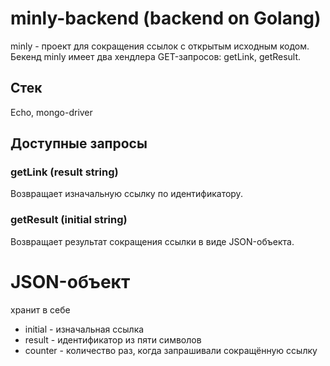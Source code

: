 # minly-backend (backend on Golang)

minly - проект для сокращения ссылок с открытым исходным кодом. Бекенд minly имеет два хендлера GET-запросов: getLink, getResult.

## Стек
Echo, mongo-driver

## Доступные запросы
### getLink (result string)

Возвращает изначальную ссылку по идентификатору.

### getResult (initial string)

Возвращает результат сокращения ссылки в виде JSON-объекта. 

# JSON-объект

хранит в себе
* initial - изначальная ссылка
* result - идентификатор из пяти символов
* counter - количество раз, когда запрашивали сокращённую ссылку

